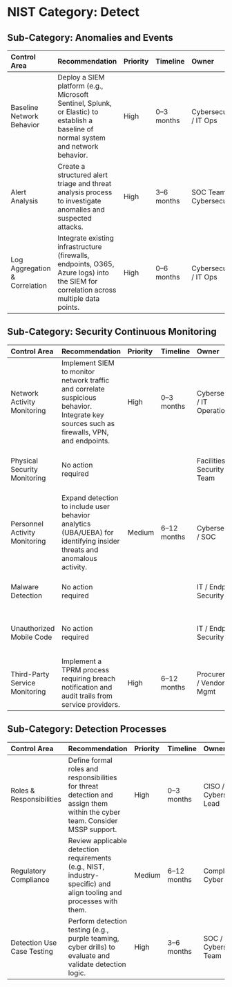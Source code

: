 # **NIST Category: Detect**

## **Sub-Category: Anomalies and Events**

| Control Area                  | Recommendation                                                                                                                        | Priority   | Timeline   | Owner                    | Notes                                            |
|:------------------------------|:--------------------------------------------------------------------------------------------------------------------------------------|:-----------|:-----------|:-------------------------|:-------------------------------------------------|
| Baseline Network Behavior     | Deploy a SIEM platform (e.g., Microsoft Sentinel, Splunk, or Elastic) to establish a baseline of normal system and network behavior.  | High       | 0–3 months | Cybersecurity / IT Ops   | No SIEM or centralized logging in place          |
| Alert Analysis                | Create a structured alert triage and threat analysis process to investigate anomalies and suspected attacks.                          | High       | 3–6 months | SOC Team / Cybersecurity | Alerts are not currently analyzed or correlated  |
| Log Aggregation & Correlation | Integrate existing infrastructure (firewalls, endpoints, O365, Azure logs) into the SIEM for correlation across multiple data points. | High       | 0–6 months | Cybersecurity / IT Ops   | No log sources currently centralized or analyzed |

## **Sub-Category: Security Continuous Monitoring**

| Control Area                   | Recommendation                                                                                                                            | Priority   | Timeline    | Owner                         | Notes                                                                   |
|:-------------------------------|:------------------------------------------------------------------------------------------------------------------------------------------|:-----------|:------------|:------------------------------|:------------------------------------------------------------------------|
| Network Activity Monitoring    | Implement SIEM to monitor network traffic and correlate suspicious behavior. Integrate key sources such as firewalls, VPN, and endpoints. | High       | 0–3 months  | Cybersecurity / IT Operations | No SIEM currently deployed; no visibility into network traffic          |
| Physical Security Monitoring   | No action required                                                                                                                        |            |             | Facilities / Security Team    | Alerts for physical breaches are already monitored                      |
| Personnel Activity Monitoring  | Expand detection to include user behavior analytics (UBA/UEBA) for identifying insider threats and anomalous activity.                    | Medium     | 6–12 months | Cybersecurity / SOC           | Physical alerts only; personnel cybersecurity activity is not monitored |
| Malware Detection              | No action required                                                                                                                        |            |             | IT / Endpoint Security        | Microsoft Defender is deployed and actively used                        |
| Unauthorized Mobile Code       | No action required                                                                                                                        |            |             | IT / Endpoint Security        | Covered by Defender’s endpoint scanning capabilities                    |
| Third-Party Service Monitoring | Implement a TPRM process requiring breach notification and audit trails from service providers.                                           | High       | 6–12 months | Procurement / Vendor Mgmt     | No monitoring of third-party provider security activity                 |

## **Sub-Category: Detection Processes**

| Control Area               | Recommendation                                                                                                              | Priority   | Timeline    | Owner                     | Notes                                                     |
|:---------------------------|:----------------------------------------------------------------------------------------------------------------------------|:-----------|:------------|:--------------------------|:----------------------------------------------------------|
| Roles & Responsibilities   | Define formal roles and responsibilities for threat detection and assign them within the cyber team. Consider MSSP support. | High       | 0–3 months  | CISO / Cybersecurity Lead | No ownership or clarity around detection responsibilities |
| Regulatory Compliance      | Review applicable detection requirements (e.g., NIST, industry-specific) and align tooling and processes with them.         | Medium     | 6–12 months | Compliance / Cyber Team   | No evidence of regulatory or contractual alignment        |
| Detection Use Case Testing | Perform detection testing (e.g., purple teaming, cyber drills) to evaluate and validate detection logic.                    | High       | 3–6 months  | SOC / Cybersecurity Team  | No use case testing or validation                         |

